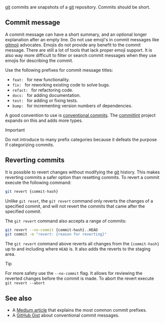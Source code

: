 [git](git.md) commits are snapshots of a [git](git.md) repository.
Commits should be short.

## Commit message
A commit message can have a short summary, and an optional longer explanation after an empty line.
Do not use emoji's in commit messages like [gitmoji](https://gitmoji.dev/) advocates. 
Emojis do not provide any benefit to the commit message.
There are still a lot of tools that lack proper emoji support.
It is also way more difficult to filter or search commit messages when they use emojis for describing the commit.

Use the following prefixes for commit message titles:
* `feat: ` for new functionality.
* `fix: ` for reworking existing code to solve bugs.
* `refact: ` for refactoring code.
* `docs: ` for adding documentation.
* `test: ` for adding or fixing tests.
* `bump: ` for incrementing version numbers of dependencies.

A good convention to use is [conventional commits](https://www.conventionalcommits.org).
The [commitlint](https://github.com/conventional-changelog/commitlint) project expands on this and adds more types.

> [!IMPORTANT]
> Do not introduce to many prefix categories because it defeats the purpose if categorizing commits.

## Reverting commits
It is possible to revert changes without modifying the [git](git.md) history.
This makes reverting commits a safer option than resetting commits.
To revert a commit execute the following command:
```sh
git revert {commit-hash}
```

Unlike `git reset`, the `git revert` command only reverts the changes of a specified commit, and will not revert the commits that came after the specified commit.

The `git revert` command also accepts a range of commits:
```sh
git revert --no-commit {commit-hash}..HEAD
git commit -m "revert: {reason for reverting}"
```

The `git revert` command above reverts all changes from the `{commit-hash}` up to and including where `HEAD` is.
It also adds the reverts to the staging area.

> [!TIP]
> For more safety use the `--no-commit` flag.
> It allows for reviewing the reverted changes before the commit is made.
> To abort the revert execute `git revert --abort`

## See also
* A [Medium article](https://medium.com/neudesic-innovation/conventional-commits-a-better-way-78d6785c2e08) that explains the most common commit prefixes.
* A [GitHub Gist](https://gist.github.com/qoomon/5dfcdf8eec66a051ecd85625518cfd13) about conventional commit messages.
